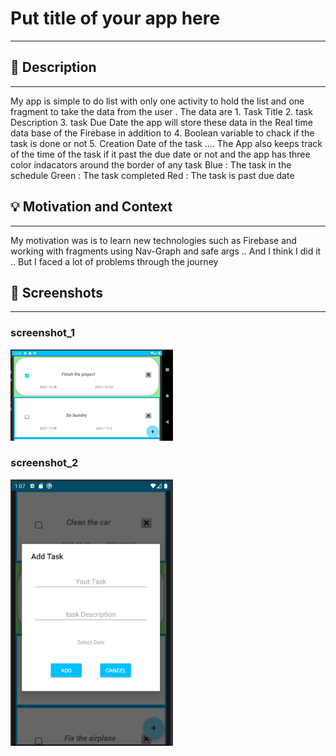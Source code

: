 # Put title of your app here
---

<!--- Replace <HaniDabash> with your Github Username and <To-Do-> with the name of your repository. -->
<!--- You can find both of these in the url bar when you open your repository in github. -->


## :scroll: Description
---
My app is simple to do list with only one activity to hold the list and one fragment to take the data from the user . The data are 1. Task Title
2. task Description
3. task Due Date
   the app will store these data in the Real time data base of the Firebase in addition to
4. Boolean variable to chack if the task is done or not
5. Creation Date of the task
   ....
   The App also keeps track of the time of the task if it past the due date or not and the app has three color indacators around the border of any task
   Blue : The task in the schedule
   Green : The task completed
   Red : The task is past due date

## :bulb: Motivation and Context
---
My motivation was is to learn new technologies such as Firebase and working with fragments using 
Nav-Graph and safe args .. And I think I did it .. But I faced a lot of problems through the journey


## :camera_flash: Screenshots
---
### screenshot_1
<img src="/results/screenshot_1.png" width="260">

### screenshot_2
<img src="/results/screenshot_2.png" width="260">